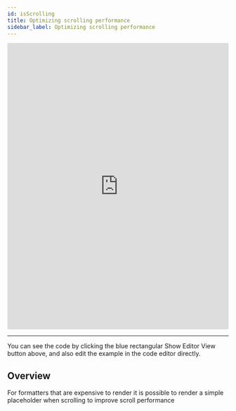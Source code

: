 ```yaml
---
id: isScrolling
title: Optimizing scrolling performance
sidebar_label: Optimizing scrolling performance
---
```

<iframe src="https://codesandbox.io/embed/009205kk4n?autoresize=1&hidenavigation=1&view=preview" style="width:100%; height:650px; border:0; border-radius: 4px; " sandbox="allow-modals allow-forms allow-popups allow-scripts allow-same-origin"></iframe>

----
You can see the code by clicking the blue rectangular Show Editor View button above, and also edit the example in the code editor directly.

Overview
-----
For formatters that are expensive to render it is possible to render a simple placeholder when scrolling to improve scroll performance